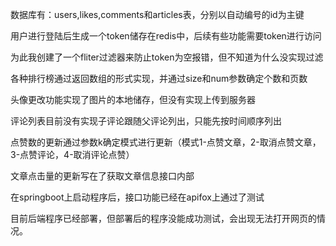数据库有：users,likes,comments和articles表，分别以自动编号的id为主键

用户进行登陆后生成一个token储存在redis中，后续有些功能需要token进行访问

为此我创建了一个fliter过滤器来防止token为空报错，但不知道为什么没实现过滤

各种排行榜通过返回数组的形式实现，并通过size和num参数确定个数和页数

头像更改功能实现了图片的本地储存，但没有实现上传到服务器

评论列表目前没有实现子评论跟随父评论列出，只能先按时间顺序列出

点赞数的更新通过参数k确定模式进行更新（模式1-点赞文章，2-取消点赞文章，3-点赞评论，4-取消评论点赞）

文章点击量的更新写在了获取文章信息接口内部

在springboot上启动程序后，接口功能已经在apifox上通过了测试

目前后端程序已经部署，但部署后的程序没能成功测试，会出现无法打开网页的情况。
